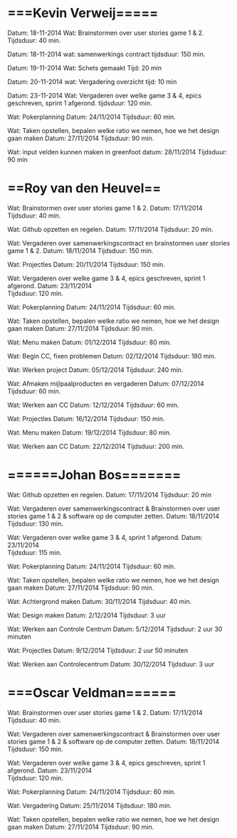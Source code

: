 ===Kevin Verweij=====
=====================
Datum:		18-11-2014
Wat: 		Brainstormen over user stories game 1 & 2. 
Tijdsduur: 	40 min.

Datum: 		18-11-2014
wat: 		samenwerkings contract
tijdsduur:	150 min.

Datum: 		19-11-2014
Wat: 		Schets gemaakt
Tijd: 		20 min

Datum:		20-11-2014
wat:		Vergadering overzicht
tijd:		10 min

Datum:		23-11-2014
Wat:		Vergaderen over welke game 3 & 4, epics geschreven, sprint 1 afgerond.
tijdsduur:	120 min.	

Wat:		Pokerplanning
Datum: 		24/11/2014
Tijdsduur: 	60 min. 	

Wat:		Taken opstellen, bepalen welke ratio we nemen, hoe we het design gaan maken
Datum: 		27/11/2014
Tijdsduur: 	90 min. 

Wat:		input velden kunnen maken in greenfoot
datum:		28/11/2014
Tijdsduur:	90 min

==Roy van den Heuvel==
======================
Wat: 		Brainstormen over user stories game 1 & 2. 
Datum:		17/11/2014
Tijdsduur: 	40 min.

Wat: 		Github opzetten en regelen.
Datum: 		17/11/2014
Tijdsduur:	20 min.

Wat:		Vergaderen over samenwerkingscontract en brainstormen user stories game 1 & 2.
Datum: 		18/11/2014
Tijdsduur:	150 min. 

Wat: 		Projectles
Datum:		20/11/2014
Tijdsduur:	150 min. 

Wat:		Vergaderen over welke game 3 & 4, epics geschreven, sprint 1 afgerond.
Datum: 		23/11/2014	
Tijdsduur:	120 min.

Wat:		Pokerplanning
Datum: 		24/11/2014
Tijdsduur: 	60 min. 

Wat:		Taken opstellen, bepalen welke ratio we nemen, hoe we het design gaan maken
Datum: 		27/11/2014
Tijdsduur: 	90 min. 

Wat:		Menu maken
Datum:		01/12/2014
Tijdsduur:	80 min.

Wat:		Begin CC, fixen problemen
Datum: 		02/12/2014
Tijdsduur:	180 min.

Wat:		Werken project
Datum:		05/12/2014
Tijdsduur:	240 min.

Wat: 		Afmaken mijlpaalproducten en vergaderen
Datum: 		07/12/2014
Tijdsduur:	60 min.

Wat:		Werken aan CC
Datum:		12/12/2014
Tijdsduur:	60 min.

Wat:		Projectles
Datum:		16/12/2014
Tijdsduur:	150 min.

Wat:		Menu maken
Datum:		19/12/2014
Tijdsduur:	80 min.

Wat:		Werken aan CC
Datum:		22/12/2014
Tijdsduur:	200 min.



======Johan Bos=======
======================
Wat: 		Github opzetten en regelen.
Datum:		17/11/2014
Tijdsduur:	20 min

Wat: 		Vergaderen over samenwerkingscontract & Brainstormen over user stories game 1 & 2 & software op de computer zetten.
Datum:		18/11/2014
Tijdsduur:	130 min.

Wat:		Vergaderen over welke game 3 & 4, sprint 1 afgerond.
Datum: 		23/11/2014	
Tijdsduur:	115 min.

Wat:		Pokerplanning
Datum: 		24/11/2014
Tijdsduur: 	60 min. 

Wat:		Taken opstellen, bepalen welke ratio we nemen, hoe we het design gaan maken
Datum: 		27/11/2014
Tijdsduur: 	90 min. 

Wat:		Achtergrond maken
Datum: 		30/11/2014
Tijdsduur: 	40 min. 

Wat:		Design maken
Datum: 		2/12/2014
Tijdsduur: 	3 uur  

Wat:		Werken aan Controle Centrum
Datum: 		5/12/2014
Tijdsduur: 	2 uur 30 minuten

Wat:		Projectles
Datum: 		9/12/2014
Tijdsduur: 	2 uur 50 minuten

Wat:		Werken aan Controlecentrum
Datum: 		30/12/2014
Tijdsduur: 	3 uur


===Oscar Veldman======
======================
Wat: 		Brainstormen over user stories game 1 & 2. 
Datum:		17/11/2014
Tijdsduur: 	40 min.

Wat: 		Vergaderen over samenwerkingscontract & Brainstormen over user stories game 1 & 2 & software op de computer zetten.
Datum:		18/11/2014
Tijdsduur:	150 min.

Wat:		Vergaderen over welke game 3 & 4, epics geschreven, sprint 1 afgerond.
Datum: 		23/11/2014	
Tijdsduur:	120 min.

Wat:		Pokerplanning
Datum: 		24/11/2014
Tijdsduur: 	60 min. 

Wat: 		Vergadering
Datum:		25/11/2014
Tijdsduur:	180 min.

Wat:		Taken opstellen, bepalen welke ratio we nemen, hoe we het design gaan maken
Datum: 		27/11/2014
Tijdsduur: 	90 min. 

